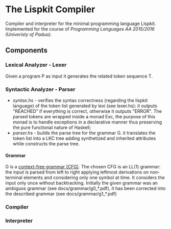 # The Lispkit Compiler

Compiler and interpreter for the minimal programming language Lispkit.
Implemented for the course of
*Programming Languages AA 2015/2016 (Univeristy of Padua)*.

## Components

### Lexical Analyzer - Lexer

Given a program P as input it generates the related token sequence T.

### Syntactic Analyzer - Parser
* *syntax.hs* - verifies the syntax correctness (regarding the lispkit language)
of the token list generated by lexi 
(see lexer.hs): it outputs "REACHED" if everything is correct, otherwise it 
outputs "ERROR". The parsed tokens are wrapped inside a monad Exc, the 
purpose of this monad is to handle exceptions in a declarative manner thus
preserving the pure functional nature of Haskell;
* *parser.hs* - builds the parse tree for the grammar G. it translates
the token list into a LKC tree adding synthetized and inherited attributes
while constructs the parse tree.

#### Grammar

G is a [context-free grammar (CFG)](https://en.wikipedia.org/wiki/Context-free_grammar). 
The chosen CFG is an LL(1) grammar: the input is 
parsed from left to right applying leftmost derivations on non-terminal elements
and considering only one symbol at time. It considers the input only once without 
backtracking. Initially the given grammar was an ambiguos grammar (see docs/grammar/g0_\*.pdf),
it has been corrected into the described grammar (see docs/grammar/g1_\*.pdf)

### Compiler 

### Interpreter

